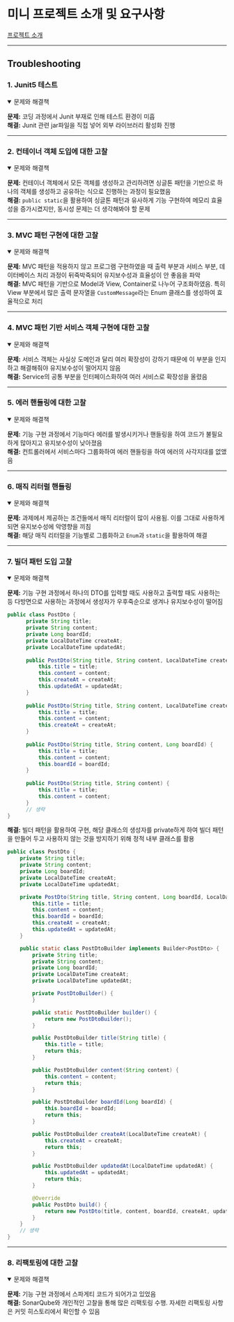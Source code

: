 # 미니 프로젝트 소개 및 요구사항

[프로젝트 소개](homework.pdf)

---

## Troubleshooting

### 1. Junit5 테스트

<details open>
  <summary>문제와 해결책</summary>

**문제:** 코딩 과정에서 Junit 부재로 인해 테스트 환경이 미흡  
**해결:** Junit 관련 jar파일을 직접 넣어 외부 라이브러리 활성화 진행

</details>

---

### 2. 컨테이너 객체 도입에 대한 고찰

<details open>
  <summary>문제와 해결책</summary>

**문제:** 컨테이너 객체에서 모든 객체를 생성하고 관리하려면 싱글톤 패턴을 기반으로 하나의 객체를 생성하고 공유하는 식으로 진행하는 과정이 필요했음  
**해결:** `public static`을 활용하여 싱글톤 패턴과 유사하게 기능 구현하여 메모리 효율성을 증가시켰지만, 동시성 문제는 더 생각해봐야 할 문제

</details>

---

### 3. MVC 패턴 구현에 대한 고찰

<details open>
  <summary>문제와 해결책</summary>

**문제:** MVC 패턴을 적용하지 않고 프로그램 구현하였을 때 출력 부분과 서비스 부분, 데이터베이스 처리 과정이 뒤죽박죽되어 유지보수성과 효율성이 안 좋음을 파악  
**해결:** MVC 패턴을 기반으로 Model과 View, Container로 나누어 구조화하였음. 특히 View 부분에서 많은 출력 문자열을 `CustomMessage`라는 Enum 클래스를 생성하여 효율적으로 처리

</details>

---

### 4. MVC 패턴 기반 서비스 객체 구현에 대한 고찰

<details open>
  <summary>문제와 해결책</summary>

**문제:** 서비스 객체는 사실상 도메인과 달리 여러 확장성이 강하기 때문에 이 부분을 인지하고 해결해줘야 유지보수성이 떨어지지 않음  
**해결:** Service의 공통 부분을 인터페이스화하여 여러 서비스로 확장성을 올렸음

</details>

---

### 5. 에러 핸들링에 대한 고찰

<details open>
  <summary>문제와 해결책</summary>

**문제:** 기능 구현 과정에서 기능마다 에러를 발생시키거나 핸들링을 하여 코드가 불필요하게 많아지고 유지보수성이 낮아졌음  
**해결:** 컨트롤러에서 서비스마다 그룹화하여 에러 핸들링을 하여 에러의 사각지대를 없앴음

</details>

---

### 6. 매직 리터럴 핸들링

<details open>
  <summary>문제와 해결책</summary>

**문제:** 과제에서 제공하는 조건들에서 매직 리터럴이 많이 사용됨. 이를 그대로 사용하게 되면 유지보수성에 악영향을 끼침  
**해결:** 해당 매직 리터럴을 기능별로 그룹화하고 `Enum`과 `static`을 활용하여 해결

</details>

---

### 7. 빌더 패턴 도입 고찰

<details open>
  <summary>문제와 해결책</summary>

**문제:** 기능 구현 과정에서 하나의 DTO를 입력할 때도 사용하고 출력할 때도 사용하는 등 다방면으로 사용하는 과정에서 생성자가 우후죽순으로 생겨나 유지보수성이 떨어짐  
```java
public class PostDto {
      private String title;
      private String content;
      private Long boardId;
      private LocalDateTime createAt;
      private LocalDateTime updatedAt;
  
      public PostDto(String title, String content, LocalDateTime createAt, LocalDateTime updatedAt) {
          this.title = title;
          this.content = content;
          this.createAt = createAt;
          this.updatedAt = updatedAt;
      }
  
      public PostDto(String title, String content, LocalDateTime createAt) {
          this.title = title;
          this.content = content;
          this.createAt = createAt;
      }
  
      public PostDto(String title, String content, Long boardId) {
          this.title = title;
          this.content = content;
          this.boardId = boardId;
      }
  
      public PostDto(String title, String content) {
          this.title = title;
          this.content = content;
      }
      // 생략
}
```
**해결:** 빌더 패턴을 활용하여 구현, 해당 클래스의 생성자를 private하게 하여 빌더 패턴을 만들어 두고 사용하지 않는 것을 방지하기 위해 정적 내부 클래스를 활용
```java
public class PostDto {
    private String title;
    private String content;
    private Long boardId;
    private LocalDateTime createAt;
    private LocalDateTime updatedAt;

    private PostDto(String title, String content, Long boardId, LocalDateTime createAt, LocalDateTime updatedAt) {
        this.title = title;
        this.content = content;
        this.boardId = boardId;
        this.createAt = createAt;
        this.updatedAt = updatedAt;
    }

    public static class PostDtoBuilder implements Builder<PostDto> {
        private String title;
        private String content;
        private Long boardId;
        private LocalDateTime createAt;
        private LocalDateTime updatedAt;

        private PostDtoBuilder() {
        }

        public static PostDtoBuilder builder() {
            return new PostDtoBuilder();
        }

        public PostDtoBuilder title(String title) {
            this.title = title;
            return this;
        }

        public PostDtoBuilder content(String content) {
            this.content = content;
            return this;
        }

        public PostDtoBuilder boardId(Long boardId) {
            this.boardId = boardId;
            return this;
        }

        public PostDtoBuilder createAt(LocalDateTime createAt) {
            this.createAt = createAt;
            return this;
        }

        public PostDtoBuilder updatedAt(LocalDateTime updatedAt) {
            this.updatedAt = updatedAt;
            return this;
        }

        @Override
        public PostDto build() {
            return new PostDto(title, content, boardId, createAt, updatedAt);
        }
    }
    // 생략
}
```
</details>

---

### 8. 리팩토링에 대한 고찰

<details open>
  <summary>문제와 해결책</summary>

**문제:** 기능 구현 과정에서 스파게티 코드가 되어가고 있었음  
**해결:** SonarQube와 개인적인 고찰을 통해 많은 리팩토링 수행. 자세한 리팩토링 사항은 커밋 히스토리에서 확인할 수 있음

</details>
